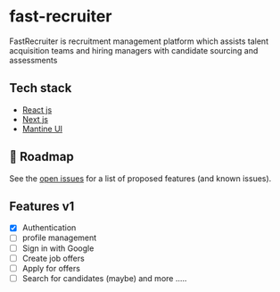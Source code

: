 # fast-recruiter
FastRecruiter is recruitment management platform which assists talent acquisition teams and hiring managers with candidate sourcing and assessments

## Tech stack
- [React js](https://reactjs.org/)
- [Next js](https://nextjs.org/)
- [Mantine UI](https://mantine.dev/)

## 🚧 Roadmap

See the [open issues](https://github.com/ID-JA/fast-recruiter/issues) for a list of proposed features (and known issues).


## Features v1
- [x] Authentication
- [ ] profile management
- [ ] Sign in with Google
- [ ] Create job offers
- [ ] Apply for offers
- [ ] Search for candidates (maybe)
 and more .....
